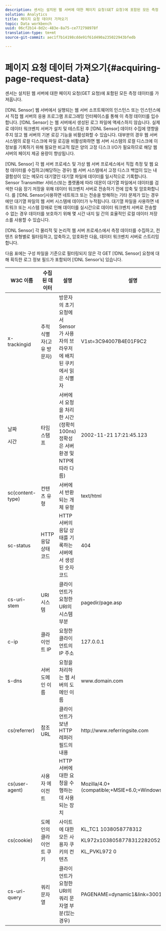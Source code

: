 ```yaml
---
description: 센서는 설치된 웹 서버에 대한 페이지 요청(GET 요청)에 포함된 모든 측정 데이터를 가져옵니다.
solution: Analytics
title: 페이지 요청 데이터 가져오기
topic: Data workbench
uuid: 06cf2b14-8d2c-483e-8a75-ce772798978f
translation-type: tm+mt
source-git-commit: aec1f7b14198cdde91f61d490a235022943bfedb

---
```



# 페이지 요청 데이터 가져오기{#acquiring-page-request-data}

센서는 설치된 웹 서버에 대한 페이지 요청(GET 요청)에 포함된 모든 측정 데이터를 가져옵니다.

[!DNL Sensor] 웹 서버에서 실행되는 웹 서버 소프트웨어의 인스턴스 또는 인스턴스에서 직접 웹 서버의 응용 프로그램 프로그래밍 인터페이스를 통해 이 측정 데이터를 입수합니다. [!DNL Sensor] 는 웹 서버에서 생성된 로그 파일에 액세스하지 않습니다. 실제로 데이터 워크벤치 서버가 설치 및 테스트된 후 [!DNL Sensor] 데이터 수집에 영향을 주지 않고 웹 서버의 기본 로깅 기능을 비활성화할 수 있습니다. 대부분의 경우 웹 서버 시스템의 로컬 디스크에 파일 로깅을 비활성화하면 웹 서버 시스템의 로컬 디스크에 이 정보를 기록하기 위해 필요한 비교적 많은 양의 고정 디스크 I/O가 필요하므로 해당 웹 서버의 페이지 제공 용량이 향상됩니다.

[!DNL Sensor] 각 웹 서버 프로세스 및 가상 웹 서버 프로세스에서 직접 측정 및 웹 요청 데이터를 수집하고(해당하는 경우) 웹 서버 시스템에서 고정 디스크 백업이 있는 내결함성이 있는 메모리 대기열인 대기열 파일에 데이터를 일시적으로 기록합니다. Sensor Transmitter 서비스(또는 플랫폼에 따라 데몬이 대기열 파일에서 데이터를 검색한 다음 장기 저장을 위해 데이터 워크벤치 서버로 전송하기 전에 압축 및 암호화합니다. 를 [!DNL Sensor]사용하면 네트워크 또는 전송을 방해하는 기타 문제가 있는 경우에만 대기열 파일의 웹 서버 시스템에 데이터가 누적됩니다. 대기열 파일을 사용하면 네트워크 또는 시스템 장애로 인해 데이터를 실시간으로 데이터 워크벤치 서버로 전송할 수 없는 경우 데이터를 보호하기 위해 몇 시간 내지 일 간의 효율적인 로컬 데이터 저장소를 사용할 수 있습니다.

[!DNL Sensor] 각 물리적 및 논리적 웹 서버 프로세스에서 측정 데이터를 수집하고, 컨텐츠 유형별로 필터링하고, 압축하고, 암호화한 다음, 데이터 워크벤치 서버로 스트리밍합니다.

다음 표에는 구성 파일을 기준으로 필터링되지 않은 각 GET [!DNL Sensor] 요청에 대해 획득한 로그 정보 필드가 포함되어 [!DNL Sensor’s] 있습니다.

<table id="table_5F65474150EC41648B35D0B031FB9B15"> 
 <thead> 
  <tr> 
   <th colname="col1" class="entry"> W3C 이름 </th> 
   <th colname="col2" class="entry"> 수집된 데이터 </th> 
   <th colname="col3" class="entry"> 설명 </th> 
   <th colname="col4" class="entry"> 설명 </th> 
  </tr> 
 </thead>
 <tbody> 
  <tr> 
   <td colname="col1"> x-trackingid </td> 
   <td colname="col2"> 추적 식별자(고유 방문자) </td> 
   <td colname="col3"> 방문자의 초기 요청에서 Sensor가 사용자의 브라우저에 배치된 <span class="wintitle"> 쿠키에서 </span> 읽은 식별자 </td> 
   <td colname="col4"> V1st=3C94007B4E01F9C2 </td> 
  </tr> 
  <tr> 
   <td colname="col1"> <p>날짜 </p> <p>시간 </p> </td> 
   <td colname="col2"> 타임스탬프 </td> 
   <td colname="col3"> 서버에서 요청을 처리한 시간(정확히 100ns)정확성은 서버 환경 및 NTP에 따라 다름) </td> 
   <td colname="col4"> 2002-11-21 17:21:45.123 </td> 
  </tr> 
  <tr> 
   <td colname="col1"> sc(content-type) </td> 
   <td colname="col2"> 컨텐츠 유형 </td> 
   <td colname="col3"> 서버에서 반환되는 개체 유형 </td> 
   <td colname="col4"> text/html </td> 
  </tr> 
  <tr> 
   <td colname="col1"> sc-status </td> 
   <td colname="col2"> HTTP 응답 상태 코드 </td> 
   <td colname="col3"> HTTP 서버의 응답 상태를 기록하는 서버에서 생성된 숫자 코드 </td> 
   <td colname="col4"> 404 </td> 
  </tr> 
  <tr> 
   <td colname="col1"> cs-uri-stem </td> 
   <td colname="col2"> URI 시스템 </td> 
   <td colname="col3"> 클라이언트가 요청한 URI의 시스템 부분 </td> 
   <td colname="col4"> <span class="filepath"> pagedir/page.asp </span> </td> 
  </tr> 
  <tr> 
   <td colname="col1"> c-ip </td> 
   <td colname="col2"> 클라이언트 IP </td> 
   <td colname="col3"> 요청한 클라이언트의 IP 주소 </td> 
   <td colname="col4"> 127.0.0.1 </td> 
  </tr> 
  <tr> 
   <td colname="col1"> s-dns </td> 
   <td colname="col2"> 서버 도메인 이름 </td> 
   <td colname="col3"> 요청을 처리하는 웹 서버의 도메인 이름 </td> 
   <td colname="col4"> <span class="filepath"> www.domain.com </span> </td> 
  </tr> 
  <tr> 
   <td colname="col1"> cs(referrer) </td> 
   <td colname="col2"> 참조 URL </td> 
   <td colname="col3"> 클라이언트가 보낸 HTTP 레퍼러 필드의 내용 </td> 
   <td colname="col4"> <span class="filepath"> http://www.referringsite.com </span> </td> 
  </tr> 
  <tr> 
   <td colname="col1"> cs(user-agent) </td> 
   <td colname="col2"> 사용자 에이전트 </td> 
   <td colname="col3"> HTTP 서버에 대한 요청을 수행하는 데 사용되는 장치 </td> 
   <td colname="col4"> Mozilla/4.0+(compatible;+MSIE+6.0;+Windows+NT+5.1) </td> 
  </tr> 
  <tr> 
   <td colname="col1"> cs(cookie) </td> 
   <td colname="col2"> 도메인의 클라이언트 쿠키 </td> 
   <td colname="col3"> 사이트에 대한 모든 사용자 쿠키의 컨텐츠 </td> 
   <td colname="col4"> <p>KL_TC1 1038058778312 </p> <p>KL972x1038058778312282052 </p> <p>KL_PVKL972 0 </p> </td> 
  </tr> 
  <tr> 
   <td colname="col1"> cs-uri-query </td> 
   <td colname="col2"> 쿼리 문자열 </td> 
   <td colname="col3"> 클라이언트가 요청한 URI의 쿼리 문자열 부분(있는 경우) </td> 
   <td colname="col4"> PAGENAME=dynamic1&amp;link=3001 </td> 
  </tr> 
 </tbody> 
</table>

